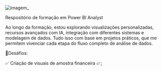 ![imagem_](https://github.com/user-attachments/assets/c85d46d4-b0c4-4b98-beaa-a0c86d1e9da2)


Respositório de formação em Power BI Analyst 

Ao longo da formação, estou explorando visualizações personalizadas, recursos avançados com IA, integração com diferentes sistemas e modelagem de dados. Tudo isso com base em projetos práticos, que me permitem vivenciar cada etapa do fluxo completo de análise de dados. 

📝Desáfios:

✅ Criação de visuais de amostra financeira 📈;
